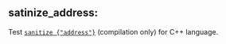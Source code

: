 ## satinize_address:

Test [`sanitize {"address"}`](https://premake.github.io/docs/sanitize) (compilation only) for C++ language.
